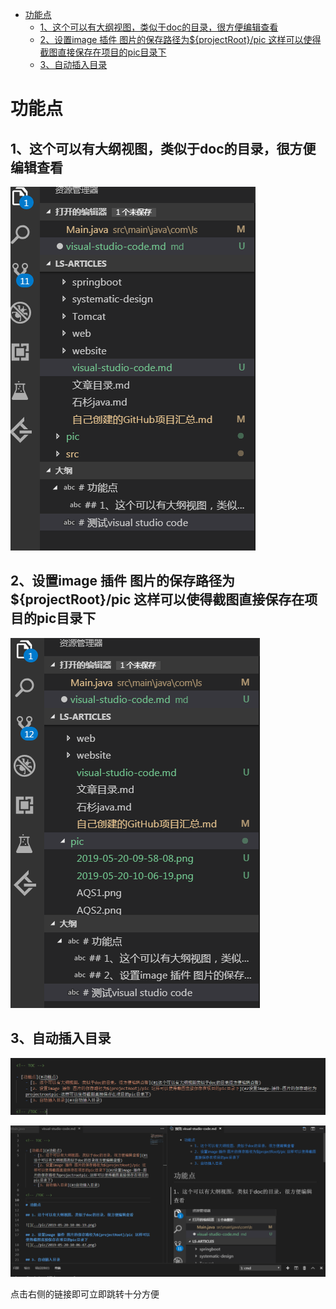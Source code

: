
<!-- TOC -->

- [功能点](#功能点)
    - [1、这个可以有大纲视图，类似于doc的目录，很方便编辑查看](#1这个可以有大纲视图类似于doc的目录很方便编辑查看)
    - [2、设置image 插件 图片的保存路径为${projectRoot}/pic 这样可以使得截图直接保存在项目的pic目录下](#2设置image-插件-图片的保存路径为projectrootpic-这样可以使得截图直接保存在项目的pic目录下)
    - [3、自动插入目录](#3自动插入目录)

<!-- /TOC -->

# 功能点

## 1、这个可以有大纲视图，类似于doc的目录，很方便编辑查看

![](../pic/2019-05-20-10-06-19.png)

## 2、设置image 插件 图片的保存路径为${projectRoot}/pic 这样可以使得截图直接保存在项目的pic目录下
![](../pic/2019-05-20-10-06-47.png)


## 3、自动插入目录
![](../pic/2019-05-20-10-08-21.png)

![](../pic/2019-05-20-10-08-45.png)

点击右侧的链接即可立即跳转十分方便





